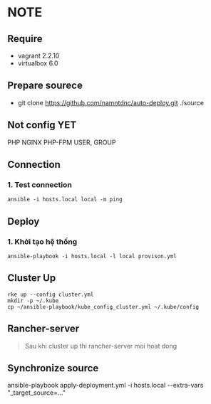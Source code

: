 # NOTE

## Require
- vagrant 2.2.10
- virtualbox 6.0

## Prepare sourece
- git clone https://github.com/namntdnc/auto-deploy.git ./source

## Not config  YET
PHP 
NGINX
PHP-FPM USER, GROUP 

## Connection
### 1. Test connection
    ansible -i hosts.local local -m ping

## Deploy
### 1. Khởi tạo hệ thống 
    ansible-playbook -i hosts.local -l local provison.yml

## Cluster Up
    rke up --config cluster.yml
    mkdir -p ~/.kube
    cp ~/ansible-playbook/kube_config_cluster.yml ~/.kube/config


## Rancher-server
> Sau khi cluster up thi rancher-server moi hoat dong

## Synchronize source
ansible-playbook apply-deployment.yml -i hosts.local --extra-vars "_target_source=..."